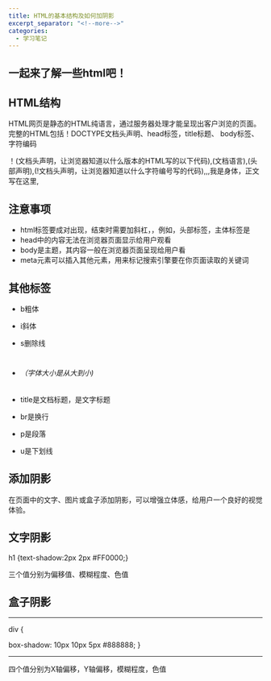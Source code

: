```yaml
---
title: HTML的基本结构及如何加阴影
excerpt_separator: "<!--more-->"
categories: 
  - 学习笔记
---
```

## 一起来了解一些html吧！

<!--more-->

## HTML结构
HTML网页是静态的HTML纯语言，通过服务器处理才能呈现出客户浏览的页面。完整的HTML包括！DOCTYPE文档头声明、head标签，title标题、
body标签、字符编码


<!DOCTYPE html>！(文档头声明，让浏览器知道以什么版本的HTML写的以下代码),<html lang="en">(文档语言),<head>(头部声明),<meta charset="utf-8" />(!文档头声明，让浏览器知道以什么字符编号写的代码),<title>我是标题</title>,</head>,<body>我是身体，正文写在这里</body>,</html>


## 注意事项
- html标签要成对出现，结束时需要加斜杠，，例如<html></html>，头部标签<head></head>，主体标签是<body></body>
- head中的内容无法在浏览器页面显示给用户观看
- body是主题，其内容一般在浏览器页面呈现给用户看
- meta元素可以插入其他元素，用来标记搜索引擎要在你页面读取的关键词


## 其他标签

- b粗体

- i斜体

- s删除线
- <h1><h2><h3><h4><h5><h6>（字体大小是从大到小)
- title是文档标题，<h>是文字标题
- br是换行
- p是段落
- u是下划线

## 添加阴影
在页面中的文字、图片或盒子添加阴影，可以增强立体感，给用户一个良好的视觉体验。

## 文字阴影

h1 {text-shadow:2px 2px #FF0000;}

三个值分别为偏移值、模糊程度、色值

## 盒子阴影

---
div
{

box-shadow: 10px 10px 5px #888888;
}

---

四个值分别为X轴偏移，Y轴偏移，模糊程度，色值








